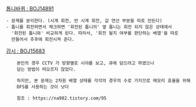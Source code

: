 
[톱니바퀴 : BOJ14891](https://www.acmicpc.net/problem/14891)
```
- 문제를 분리한다. (시계 회전, 반 시계 회전, 값 연산 부분을 따로 만든다)
- 톱니를 회전하면서 체크하면 '회전된 톱니의' 옆 톱니는 회전 되지 않은 상태에서 
  '회전된 톱니와' 비교하게 된다. 따라서, '회전 될지 여부를 판단하는 배열'을 따로
  만들어서 추후에 회전시켜 준다.
```

[감시 : BOJ15683](https://www.acmicpc.net/problem/15683)
```
	본인의 경우 CCTV 가 방향별로 시야를 보고, 큐에 담으려고 하였으나
	담는 방법이 떠오르지 않았다. 

	하지만, 본 문제는 2차원 배열 상태를 각각의 경우의 수로 가지므로 메모리 효율을 위해 
	DFS를 사용하는 것이 낫다

    참조 : https://na982.tistory.com/95 
```